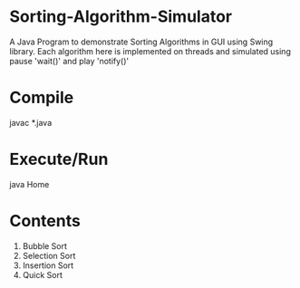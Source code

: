 # Sorting-Algorithm-Simulator
A Java Program to demonstrate Sorting Algorithms in GUI using Swing library.
Each algorithm here is implemented on threads and simulated using pause 'wait()' and play 'notify()' 

# Compile
javac *.java

# Execute/Run
java Home

# Contents
  1) Bubble Sort
  2) Selection Sort
  3) Insertion Sort
  4) Quick Sort


